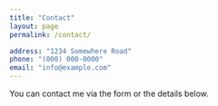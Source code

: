 ```yaml
---
title: "Contact"
layout: page
permalink: /contact/

address: "1234 Somewhere Road"
phone: "(000) 000-0000"
email: "info@example.com"
---
```


You can contact me via the form or the details below.
